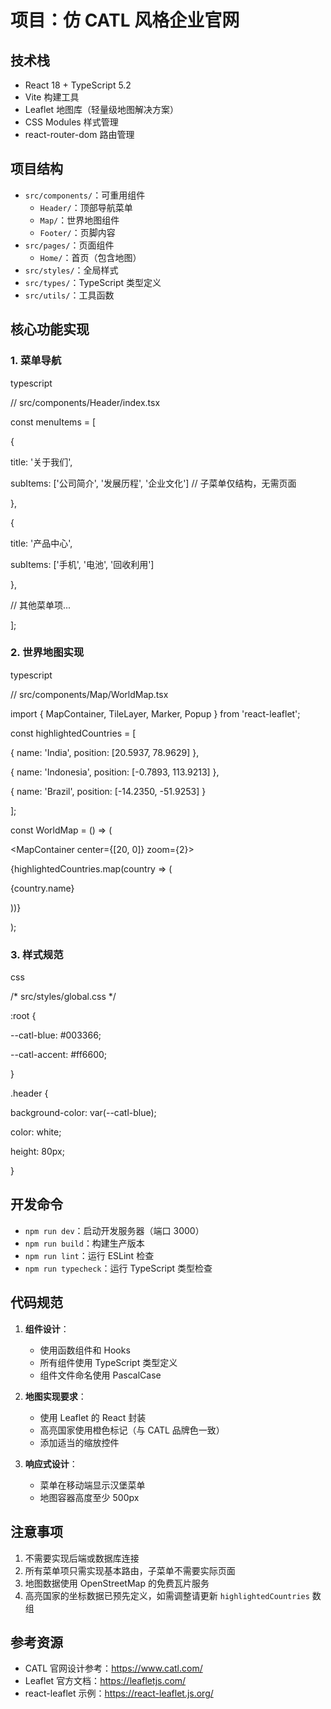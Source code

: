 # 项目：仿 CATL 风格企业官网

## 技术栈
- React 18 + TypeScript 5.2
- Vite 构建工具
- Leaflet 地图库（轻量级地图解决方案）
- CSS Modules 样式管理
- react-router-dom 路由管理

## 项目结构
- `src/components/`：可重用组件
  - `Header/`：顶部导航菜单
  - `Map/`：世界地图组件
  - `Footer/`：页脚内容
- `src/pages/`：页面组件
  - `Home/`：首页（包含地图）
- `src/styles/`：全局样式
- `src/types/`：TypeScript 类型定义
- `src/utils/`：工具函数

## 核心功能实现

### 1. 菜单导航
typescript

// src/components/Header/index.tsx

const menuItems = [

{

title: '关于我们',

subItems: ['公司简介', '发展历程', '企业文化'] // 子菜单仅结构，无需页面

},

{

title: '产品中心',

subItems: ['手机', '电池', '回收利用']

},

// 其他菜单项...

];

### 2. 世界地图实现
typescript

// src/components/Map/WorldMap.tsx

import { MapContainer, TileLayer, Marker, Popup } from 'react-leaflet';

const highlightedCountries = [

{ name: 'India', position: [20.5937, 78.9629] },

{ name: 'Indonesia', position: [-0.7893, 113.9213] },

{ name: 'Brazil', position: [-14.2350, -51.9253] }

];

const WorldMap = () => (

<MapContainer center={[20, 0]} zoom={2}>

<TileLayer url="https://{s}.tile.openstreetmap.org/{z}/{x}/{y}.png" />

{highlightedCountries.map(country => (

<Marker position={country.position} key={country.name}>

<Popup>{country.name}</Popup>

</Marker>

))}

</MapContainer>

);

### 3. 样式规范
css

/* src/styles/global.css */

:root {

--catl-blue: #003366;

--catl-accent: #ff6600;

}

.header {

background-color: var(--catl-blue);

color: white;

height: 80px;

}

## 开发命令
- `npm run dev`：启动开发服务器（端口 3000）
- `npm run build`：构建生产版本
- `npm run lint`：运行 ESLint 检查
- `npm run typecheck`：运行 TypeScript 类型检查

## 代码规范
1. **组件设计**：
   - 使用函数组件和 Hooks
   - 所有组件使用 TypeScript 类型定义
   - 组件文件命名使用 PascalCase

2. **地图实现要求**：
   - 使用 Leaflet 的 React 封装
   - 高亮国家使用橙色标记（与 CATL 品牌色一致）
   - 添加适当的缩放控件

3. **响应式设计**：
   - 菜单在移动端显示汉堡菜单
   - 地图容器高度至少 500px

## 注意事项
1. 不需要实现后端或数据库连接
2. 所有菜单项只需实现基本路由，子菜单不需要实际页面
3. 地图数据使用 OpenStreetMap 的免费瓦片服务
4. 高亮国家的坐标数据已预先定义，如需调整请更新 `highlightedCountries` 数组

## 参考资源
- CATL 官网设计参考：https://www.catl.com/
- Leaflet 官方文档：https://leafletjs.com/
- react-leaflet 示例：https://react-leaflet.js.org/
